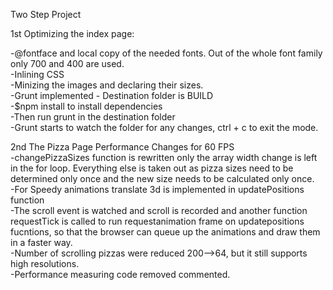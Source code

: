Two Step Project 

1st Optimizing the index page:

-@fontface and local copy of the needed fonts. Out of the whole font family only 700 and 400 are used.  
-Inlining CSS   
-Minizing the images and declaring their sizes.  
-Grunt implemented - Destination folder is BUILD    
	-$npm install to install dependencies   
	-Then run grunt in the destination folder   
	-Grunt starts to watch the folder for any changes, ctrl + c to exit the mode.   


2nd The Pizza Page Performance Changes for 60 FPS   
-changePizzaSizes function is rewritten only the array width change is left in the for loop. Everything else is taken out as pizza sizes need to be determined only once and the new size needs to be calculated only once.    
-For Speedy animations translate 3d is implemented in updatePositions function    
-The scroll event is watched and scroll is recorded and another function requestTick is called to run requestanimation frame on updatepositions fucntions, so that the browser can queue up the animations and draw them in a faster way.    
-Number of scrolling pizzas were reduced 200-->64, but it still supports high resolutions.     
-Performance measuring code removed commented.    

